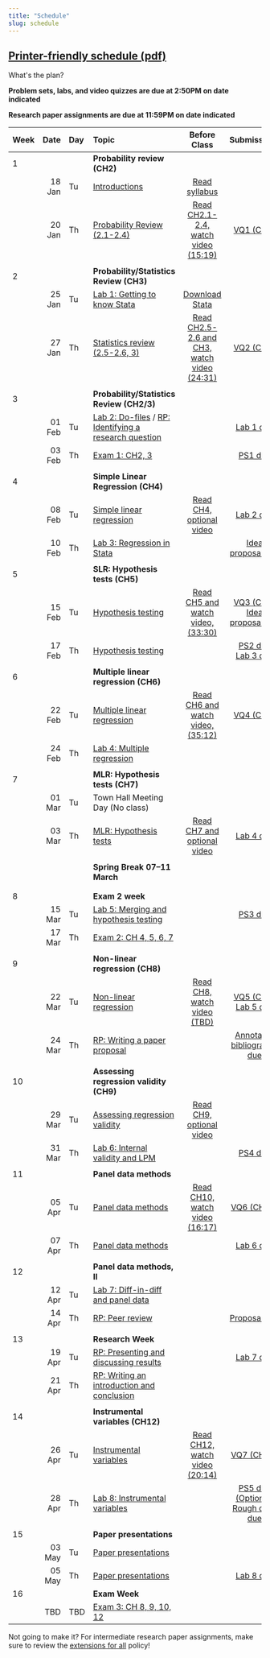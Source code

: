 ```yaml
---
title: "Schedule"
slug: schedule
---
```


<!--{{< figure library="true" src="EC200layout.png" title="" >}}-->

##  [Printer-friendly schedule (pdf)](EC200_Schedule_F22.pdf)
What's the plan?
<!--

- [**Topic**](/content/) Linked topics take you to the content or lab for that day's session.
- [**Problem Sets**](/assignment/) (<i class="fas fa-pencil-alt"></i>): Link to problem sets. Usually due at the end of the week, so we can work through any questions in class.
- [**Lab**](/assignment/) (<i class="fas fa-laptop-code"></i>): Link to labs. Usually due Monday after we do the in-class lab demonstration.
- [**Research Paper**](/assignment/) (<i class="fas fa-dragon"></i>): Click to find info for the corresponding assignment
-->

**Problem sets, labs, and video quizzes are due at 2:50PM on date indicated**

**Research paper assignments are due at 11:59PM on date indicated**


|Week|Date| Day|Topic|Before Class| Submissions|
| :------------- | ----------: | :------------- | :------------- | :----------: | :-------------:|
|1 |||**Probability review (CH2)**   | | |
|  | 18 Jan | Tu | [Introductions](/syllabus/)  |[Read syllabus](/syllabus/)||
|  | 20 Jan | Th | [Probability Review (2.1-2.4)](/content/01-content) | [Read CH2.1-2.4, watch video (15:19)](/content/01-content) |  [<i class="fas fa-tv"></i> VQ1 (CH2)](https://bb.uvm.edu) |
| ||| | ||
|2 |||**Probability/Statistics Review (CH3)**  | ||
|  | 25 Jan | Tu | [Lab 1: Getting to know Stata](/assignment/01-lab) | [Download Stata](https://software.uvm.edu/) | |
|  | 27 Jan | Th | [Statistics review (2.5-2.6, 3)](/content/02-content)|[Read CH2.5-2.6 and CH3, watch video (24:31)](/content/02-content) | [<i class="fas fa-tv"></i> VQ2 (CH3)](https://bb.uvm.edu)   |
| ||| | ||
|3 |||**Probability/Statistics Review (CH2/3)**   | ||
|  | 01 Feb | Tu | [Lab 2: Do-files](/assignment/02-lab) / [<i class="fas fa-dragon"></i> RP: Identifying a research question](/assignment/rp-01)  || [<i class="fas fa-laptop-code"></i> Lab 1 due](/assignment/01-lab)|
|  | 03 Feb | Th | [Exam 1: CH2, 3](/content/03-statsquiz)| |[<i class="fas fa-pencil-alt"></i> PS1 due](/assignment/01-ps) |
| ||| | ||
| 4|||**Simple Linear Regression (CH4)**   | | |
|  | 08 Feb | Tu |[Simple linear regression](/content/04-content/) | [Read CH4, optional video](/content/04-content/)  |[<i class="fas fa-laptop-code"></i> Lab 2 due](/assignment/02-lab)|
|  | 10 Feb | Th | [Lab 3: Regression in Stata](/assignment/03-lab) |  |  [<i class="fas fa-dragon"></i> Idea proposal due](/assignment/rp-02-ideas)|
| ||| | ||
| 5|||**SLR: Hypothesis tests (CH5)**   | | |
|  | 15 Feb | Tu | [Hypothesis testing](/content/05-content)  | [Read CH5 and watch video, (33:30)](/content/05-content/) |  [<i class="fas fa-tv"></i> VQ3 (CH5)](https://bb.uvm.edu) <br>  [<i class="fas fa-dragon"></i> Idea proposal due](/assignment/rp-02-ideas) |
|  | 17 Feb | Th |[Hypothesis testing](/content/05-content) || [<i class="fas fa-pencil-alt"></i> PS2 due](/assignment/02-ps) <br> [<i class="fas fa-laptop-code"></i> Lab 3 due](/assignment/03-lab)|
| ||||  | |
| 6|||**Multiple linear regression (CH6)**   | | |
|  | 22 Feb | Tu | [Multiple linear regression](/content/06-content/) |[Read CH6 and watch video, (35:12)](/content/06-content/) | [<i class="fas fa-tv"></i> VQ4 (CH6)](https://bb.uvm.edu)|
|  | 24 Feb | Th| [Lab 4: Multiple regression](/assignment/04-lab) |  | |
| ||||  | |
| 7|||<i class="fas fa-exclamation"></i> **MLR: Hypothesis tests (CH7)**   | | |
|  | 01 Mar | Tu | Town Hall Meeting Day (No class) |||
|  | 03 Mar | Th | [MLR: Hypothesis tests](/content/07-content) |[Read CH7 and optional video](/content/07-content/) |[<i class="fas fa-laptop-code"></i> Lab 4 due](/assignment/04-lab)|
| ||||  | |
| |||**Spring Break 07–11 March**   | | |
| ||||||
| ||||  | |
| 8||| **Exam 2 week**   | | |
|  | 15 Mar | Tu | [Lab 5: Merging and hypothesis testing](/assignment/05-lab)  |  |[<i class="fas fa-pencil-alt"></i> PS3 due](/assignment/03-ps)|
|  | 17 Mar | Th |  [Exam 2: CH 4, 5, 6, 7](/content/11-exam1) |  ||
| ||||  ||
| 9|||**Non-linear regression (CH8)**   | | |
|  | 22 Mar | Tu | [Non-linear regression](/content/08-content) | [Read CH8, watch video (TBD)](/content/08-content/)  |[<i class="fas fa-tv"></i> VQ5 (CH8)](https://bb.uvm.edu) <br> [<i class="fas fa-laptop-code"></i> Lab 5 due](/assignment/05-lab)|
|  | 24 Mar | Th | [<i class="fas fa-dragon"></i> RP: Writing a paper proposal](/assignment/rp-04-proposal) |  | [<i class="fas fa-dragon"></i> Annotated bibliography due](/assignment/rp-03-annotated)|
| ||||  ||
| 10|||**Assessing regression validity (CH9)**   | | |
|  | 29 Mar | Tu |[Assessing regression validity](/content/09-content/)  |[Read CH9, optional video](/content/09-content/) | |
|  | 31 Mar | Th | [Lab 6: Internal validity and LPM](/assignment/06-lab) | |[<i class="fas fa-pencil-alt"></i> PS4 due](/assignment/04-ps)|
| ||||  | |
| 11|||**Panel data methods**   | | |
|  | 05 Apr | Tu | [Panel data methods](/content/10-content)  | [Read CH10, watch video (16:17)](/content/10-content/)  |[<i class="fas fa-tv"></i> VQ6 (CH10)](https://bb.uvm.edu)|
|  | 07 Apr | Th | [Panel data methods](/content/10-content)  |  |[<i class="fas fa-laptop-code"></i> Lab 6 due](/assignment/06-lab)|
| ||||  | |
|12 |||**Panel data methods, II**   | | |
|  | 12 Apr | Tu | [Lab 7: Diff-in-diff and panel data](/assignment/07-lab) | ||
|  | 14 Apr | Th | [RP: Peer review](/assignment/rp-05-referee) | |[<i class="fas fa-dragon"></i> Proposal due](/assignment/rp-04-proposal)|
| ||||  | |
|13 |||**Research Week**   | | |
|  | 19 Apr | Tu |  [RP: Presenting and discussing results](/content/11-content)|   |[<i class="fas fa-laptop-code"></i> Lab 7 due](/assignment/06-lab)|
|  | 21 Apr | Th | [RP: Writing an introduction and conclusion](/content/11-content)  |||
| ||||  | |
|14 |||**Instrumental variables (CH12)**   | | |
|| 26 Apr | Tu | [Instrumental variables](/content/12-content) |  [Read CH12, watch video (20:14)](/content/12-content)| [<i class="fas fa-tv"></i> VQ7 (CH12)](https://bb.uvm.edu)|
|  | 28 Apr | Th | [Lab 8: Instrumental variables](/assignment/08-lab) | |[<i class="fas fa-pencil-alt"></i> PS5 due](/assignment/05-ps) <br> [(Optional) Rough draft due](/assignment/rp-06-roughdraft)|
| ||||  | |
| 15|||**Paper presentations**   | | |
|  | 03 May | Tu | [Paper presentations](/assignment/rp-07-presentation)  |  | |
|  | 05 May | Th | [Paper presentations](/assignment/rp-07-presentation)  |  |[<i class="fas fa-laptop-code"></i>Lab 8 due](/assignment/08-lab) |
| 16|||**Exam Week**   | | |
|  | TBD | TBD | [Exam 3: CH 8, 9, 10, 12](/content/13-exam3)  |  | |


Not going to make it? For intermediate research paper assignments, make sure to review the [extensions for all](/syllabus/#deadlines-and-extensions) policy!
